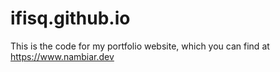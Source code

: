 # ifisq.github.io

This is the code for my portfolio website, which you can find at https://www.nambiar.dev
